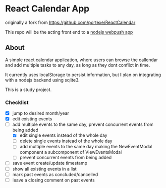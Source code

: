 # React Calendar App

originally a fork from <https://github.com/portexe/ReactCalendar>

This repo will be the acting front end to a [nodejs webpush app](https://github.com/guites/webpush-notifications-nodejs)

## About

A simple react calendar application, where users can browse the callendar and add multiple tasks to any day, as long as they dont conflict in time.

It currently uses localStorage to persist information, but I plan on integrating with a nodejs backend using sqlite3.

This is a study project.

### Checklist

- [x] jump to desired month/year
- [x] edit existing events
- [ ] add multiple events to the same day, prevent concurrent events from being added
    - [x] edit single events instead of the whole day
    - [ ] delete single events instead of the whole day
    - [ ] add multiple events to the same day making the NewEventModal component a subcomponent of ViewEventsModal
    - [ ] prevent concurrent events from being added 
- [ ] save event create/update timestamp
- [ ] show all existing events in a list
- [ ] mark past events as concluded/cancelled
- [ ] leave a closing comment on past events
